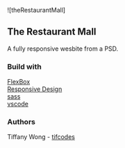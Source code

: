 ![theRestaurantMall]

## The Restaurant Mall

A fully responsive wesbite from a PSD.

### Build with 

[FlexBox](https://developer.mozilla.org/en-US/docs/Web/CSS/CSS_Flexible_Box_Layout/Basic_Concepts_of_Flexbox) </br>
[Responsive Design](https://www.w3schools.com/html/html_responsive.asp) </br>
[sass](https://sass-lang.com/) </br>
[vscode](https://code.visualstudio.com/) </br>

### Authors
Tiffany Wong - [tifcodes](https://github.com/tifcodes)
